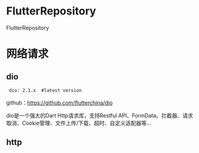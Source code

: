 # FlutterRepository
FlutterRepository
# 网络请求

## dio
```xml
 dio: 2.1.x  #latest version
```
github：<https://github.com/flutterchina/dio>

dio是一个强大的Dart Http请求库，支持Restful API、FormData、拦截器、请求取消、Cookie管理、文件上传/下载、超时、自定义适配器等...


## http
